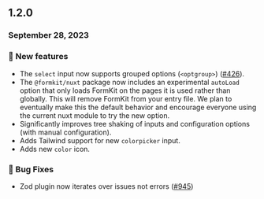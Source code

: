 ## 1.2.0

### September 28, 2023

### 💪 New features

- The `select` input now supports grouped options (`<optgroup>`) ([#426](https://github.com/formkit/formkit/issues/426)).
- The `@formkit/nuxt` package now includes an experimental `autoLoad` option that only loads FormKit on the pages it is used rather than globally. This will remove FormKit from your entry file. We plan to eventually make this the default behavior and encourage everyone using the current nuxt module to try the new option.
- Significantly improves tree shaking of inputs and configuration options (with manual configuration).
- Adds Tailwind support for new `colorpicker` input.
- Adds new `color` icon.

### 🐛 Bug Fixes

- Zod plugin now iterates over issues not errors ([#945](https://github.com/formkit/formkit/issues/945))